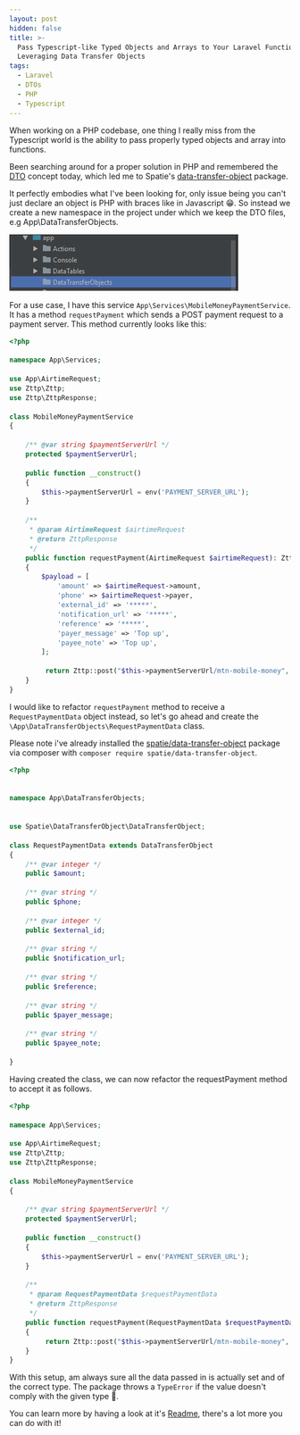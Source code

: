 ```yaml
---
layout: post
hidden: false
title: >-
  Pass Typescript-like Typed Objects and Arrays to Your Laravel Functions by
  Leveraging Data Transfer Objects
tags:
  - Laravel
  - DTOs
  - PHP
  - Typescript
---
```

When working on a PHP codebase, one thing I really miss from the Typescript world is the ability to pass properly typed objects and array into functions.

Been searching around for a proper solution in PHP and remembered the [DTO](https://stackoverflow.com/a/1058186/6924437) concept today, which led me to Spatie's [data-transfer-object](https://github.com/spatie/data-transfer-object) package.

It perfectly embodies what I've been looking for, only issue being you can't just declare an object is PHP with braces like in Javascript 😁. So instead we create a new namespace in the project under which we keep the DTO files, e.g App\DataTransferObjects.

![](/images/uploads/data-transfer-object-folder.png)

For a use case, I have this service `App\Services\MobileMoneyPaymentService`. It has a method `requestPayment` which sends a POST payment request to a payment server. This method currently looks like this:

```php
<?php

namespace App\Services;

use App\AirtimeRequest;
use Zttp\Zttp;
use Zttp\ZttpResponse;

class MobileMoneyPaymentService
{

    /** @var string $paymentServerUrl */
    protected $paymentServerUrl;

    public function __construct()
    {
        $this->paymentServerUrl = env('PAYMENT_SERVER_URL');
    }

    /**
     * @param AirtimeRequest $airtimeRequest
     * @return ZttpResponse
     */
    public function requestPayment(AirtimeRequest $airtimeRequest): ZttpResponse
    {
        $payload = [
            'amount' => $airtimeRequest->amount,
            'phone' => $airtimeRequest->payer,
            'external_id' => '*****',
            'notification_url' => '*****',
            'reference' => '*****',
            'payer_message' => 'Top up',
            'payee_note' => 'Top up',
        ];

         return Zttp::post("$this->paymentServerUrl/mtn-mobile-money", $payload);
    }
}
```

I would like to refactor `requestPayment` method to receive a `RequestPaymentData` object instead, so let's go ahead and create the `\App\DataTransferObjects\RequestPaymentData` class.

Please note i've already installed the [spatie/data-transfer-object](https://github.com/spatie/data-transfer-object#installation) package via composer with `composer require spatie/data-transfer-object`.

```php
<?php


namespace App\DataTransferObjects;


use Spatie\DataTransferObject\DataTransferObject;

class RequestPaymentData extends DataTransferObject
{
    /** @var integer */
    public $amount;

    /** @var string */
    public $phone;

    /** @var integer */
    public $external_id;
    
    /** @var string */
    public $notification_url;
    
    /** @var string */
    public $reference;
    
    /** @var string */
    public $payer_message;
    
    /** @var string */
    public $payee_note;
    
}
```

Having created the class, we can now refactor the requestPayment method to accept it as follows.

```php
<?php

namespace App\Services;

use App\AirtimeRequest;
use Zttp\Zttp;
use Zttp\ZttpResponse;

class MobileMoneyPaymentService
{

    /** @var string $paymentServerUrl */
    protected $paymentServerUrl;

    public function __construct()
    {
        $this->paymentServerUrl = env('PAYMENT_SERVER_URL');
    }

    /**
     * @param RequestPaymentData $requestPaymentData
     * @return ZttpResponse
     */
    public function requestPayment(RequestPaymentData $requestPaymentData): ZttpResponse
    {
         return Zttp::post("$this->paymentServerUrl/mtn-mobile-money", $requestPaymentData->toArray());
    }
}
```

With this setup, am always sure all the data passed in is actually set and of the correct type. The package throws a `TypeError` if the value doesn't comply with the given type 🙂.

You can learn more by having a look at it's [Readme](https://github.com/spatie/data-transfer-object#data-transfer-objects-with-batteries-included), there's a lot more you can do with it!
